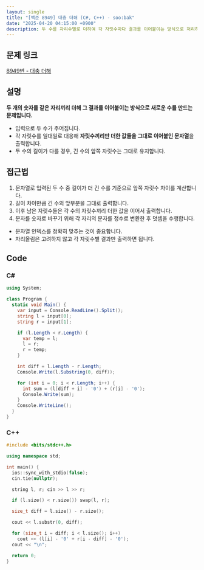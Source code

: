 ```yaml
---
layout: single
title: "[백준 8949] 대충 더해 (C#, C++) - soo:bak"
date: "2025-04-20 04:15:00 +0900"
description: 두 수를 자리수별로 더하여 각 자릿수마다 결과를 이어붙이는 방식으로 처리하는 백준 8949번 대충 더해 문제의 C# 및 C++ 풀이 및 해설
---
```


## 문제 링크
[8949번 - 대충 더해](https://www.acmicpc.net/problem/8949)

## 설명
**두 개의 숫자를 같은 자리끼리 더해 그 결과를 이어붙이는 방식으로 새로운 수를 만드는 문제입니다.**
<br>

- 입력으로 두 수가 주어집니다.
- 각 자릿수를 일대일로 대응해 **자릿수끼리만 더한 값들을 그대로 이어붙인 문자열**을 출력합니다.
- 두 수의 길이가 다를 경우, 긴 수의 앞쪽 자릿수는 그대로 유지합니다.


## 접근법

1. 문자열로 입력된 두 수 중 길이가 더 긴 수를 기준으로 앞쪽 자릿수 차이를 계산합니다.
2. 길이 차이만큼 긴 수의 앞부분을 그대로 출력합니다.
3. 이후 남은 자릿수들은 각 수의 자릿수끼리 더한 값을 이어서 출력합니다.
4. 문자를 숫자로 바꾸기 위해 각 자리의 문자를 정수로 변환한 후 덧셈을 수행합니다.

- 문자열 인덱스를 정확히 맞추는 것이 중요합니다.
- 자리올림은 고려하지 않고 각 자릿수별 결과만 출력하면 됩니다.

## Code

### C#
```csharp
using System;

class Program {
  static void Main() {
    var input = Console.ReadLine().Split();
    string l = input[0];
    string r = input[1];

    if (l.Length < r.Length) {
      var temp = l;
      l = r;
      r = temp;
    }

    int diff = l.Length - r.Length;
    Console.Write(l.Substring(0, diff));

    for (int i = 0; i < r.Length; i++) {
      int sum = (l[diff + i] - '0') + (r[i] - '0');
      Console.Write(sum);
    }
    Console.WriteLine();
  }
}
```

### C++
```cpp
#include <bits/stdc++.h>

using namespace std;

int main() {
  ios::sync_with_stdio(false);
  cin.tie(nullptr);

  string l, r; cin >> l >> r;

  if (l.size() < r.size()) swap(l, r);

  size_t diff = l.size() - r.size();

  cout << l.substr(0, diff);

  for (size_t i = diff; i < l.size(); i++)
    cout << (l[i] - '0' + r[i - diff] - '0');
  cout << "\n";

  return 0;
}
```
